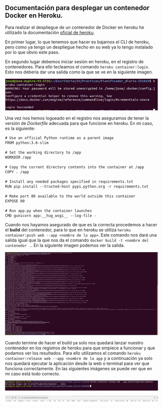 ## Documentación para desplegar un contenedor Docker en Heroku.

Para realizar el despliegue de un contenedor de Docker en heroku he utilizado la documentación [oficial de heroku](https://devcenter.heroku.com/articles/container-registry-and-runtime). 

En primer lugar, lo que tenemos que hacer es bajarnos el CLI de heroku, pero como ya tengo un despliegue hecho en su web ya lo tengo instalado por lo que obvio este paso.

En segundo lugar debemos iniciar sesión en heroku, en el registro de contenedores. Para ello tecleamos el comando `heroku container:login`. Esto nos debería dar una salida como la que se ve en la siguiente imagen.

![Log_HerokuDocker](https://github.com/jomaenfe/Planificador_diario-IV1819/blob/master/docs/img/logueo_heroku_container.png?raw=true)

Una vez nos hemos logueado en el registro nos aseguramos de tener la versión de *Dockerfile* adecuada para que funcione en heroku. En mi caso, es la siguiente: 

```
# Use an official Python runtime as a parent image
FROM python:3.6-slim

# Set the working directory to /app
WORKDIR /app

# Copy the current directory contents into the container at /app
COPY . /app

# Install any needed packages specified in requirements.txt
RUN pip install --trusted-host pypi.python.org -r requirements.txt

# Make port 80 available to the world outside this container
EXPOSE 80

# Run app.py when the container launches
CMD gunicorn app:__hug_wsgi__ --log-file -

```

Cuando nos hayamos asegurado de que es la correcta procedemos a hacer el **build** del contenedor, para lo que en heroku se utiliza `heroku container:push web --app <nombre de la app>`. Este comando nos dará una salida igual que la que nos da el comando `docker build -t <nombre del contenedor .`. En la siguiente imagen podemos ver la salida.

![Build_heroku](https://github.com/jomaenfe/Planificador_diario-IV1819/blob/master/docs/img/heroku_container_push.png?raw=true)

Cuando termine de hacer el build ya solo nos quedará lanzar nuestro contenedor en los registros de heroku para que empiece a funcionar y que podamos ver los resultados. Para ello utilizamos el comando `heroku container:release web --app <nombre de la app` y a continuación ya solo nos quedará ejecutar la aplicación desde la web o terminal para ver que funciona correctamente. En las siguientes imágenes se puede ver que en mi caso está todo correcto.

![Lanzando_contenedor](https://github.com/jomaenfe/Planificador_diario-IV1819/blob/master/docs/img/heroku_container_release.png?raw=true)

![Probando:_contenedor](https://github.com/jomaenfe/Planificador_diario-IV1819/blob/master/docs/img/probando_heroku_docker.png?raw=true)